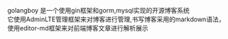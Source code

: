 golangboy 是一个使用gin框架和gorm,mysql实现的开源博客系统  
它使用AdminLTE管理框架来对博客进行管理,书写博客采用的markdown语法，  
使用editor-md框架来对前端博客文章进行解析展示

